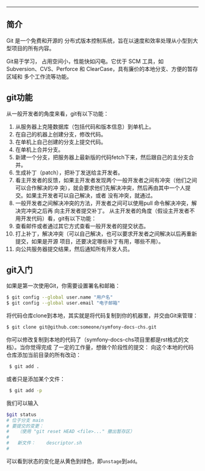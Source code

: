 ---

## 简介
Git 是一个免费和开源的 分布式版本控制系统，旨在以速度和效率处理从小型到大型项目的所有内容。

Git易于学习， 占用空间小，性能快如闪电。它优于 SCM 工具，如 Subversion、CVS、Perforce 和 ClearCase，具有廉价的本地分支、方便的暂存区域和 多个工作流等功能。

## git功能
从一般开发者的角度来看，git有以下功能：
1. 从服务器上克隆数据库（包括代码和版本信息）到单机上。
2. 在自己的机器上创建分支，修改代码。
3. 在单机上自己创建的分支上提交代码。
4. 在单机上合并分支。
5. 新建一个分支，把服务器上最新版的代码fetch下来，然后跟自己的主分支合并。
6. 生成补丁（patch），把补丁发送给主开发者。
7. 看主开发者的反馈，如果主开发者发现两个一般开发者之间有冲突（他们之间可以合作解决的冲
突），就会要求他们先解决冲突，然后再由其中一个人提交。如果主开发者可以自己解决，或者
没有冲突，就通过。
8. 一般开发者之间解决冲突的方法，开发者之间可以使用pull 命令解决冲突，解决完冲突之后再
向主开发者提交补丁。
从主开发者的角度（假设主开发者不用开发代码）看，git有以下功能：
9. 查看邮件或者通过其它方式查看一般开发者的提交状态。
10. 打上补丁，解决冲突（可以自己解决，也可以要求开发者之间解决以后再重新提交，如果是开源
项目，还要决定哪些补丁有用，哪些不用）。
11. 向公共服务器提交结果，然后通知所有开发人员。

## git入门
如果是第一次使用Git，你需要设置署名和邮箱：

```bash
$ git config --global user.name "用户名"
$ git config --global user.email "电子邮箱"
```
将代码仓库clone到本地，其实就是将代码复制到你的机器里，并交由Git来管理：

```bash
$ git clone git@github.com:someone/symfony-docs-chs.git
```
你可以修改复制到本地的代码了（symfony-docs-chs项目里都是rst格式的文档）。当你觉得完成
了一定的工作量，想做个阶段性的提交：
向这个本地的代码仓库添加当前目录的所有改动：

```bash
 $ git add .
```
或者只是添加某个文件：

```bash
 $ git add -p
```
我们可以输入

```bash
$git status
# 位于分支 main
# 要提交的变更：
#   （使用 "git reset HEAD <file>..." 撤出暂存区）
#
#	新文件：    descriptor.sh
#

```

可以看到状态的变化是从黄色到绿色，即`unstage`到`add`。

